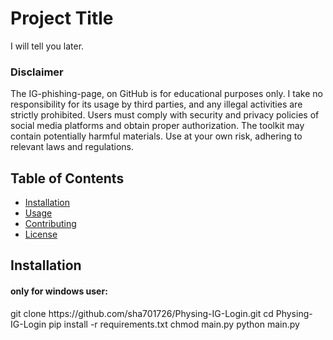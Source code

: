 # Project Title
I will tell you later.

<h3>Disclaimer</h3>
The IG-phishing-page, on GitHub is for educational purposes only. I take no responsibility for its usage by third parties, and any illegal activities are strictly prohibited. Users must comply with security and privacy policies of social media platforms and obtain proper authorization. The toolkit may contain potentially harmful materials. Use at your own risk, adhering to relevant laws and regulations.

## Table of Contents

- [Installation](#installation)
- [Usage](#usage)
- [Contributing](#contributing)
- [License](#license)

## Installation
<h4> only for windows user: </h4>
git clone https://github.com/sha701726/Physing-IG-Login.git
cd Physing-IG-Login
pip install -r requirements.txt
chmod main.py
python main.py
